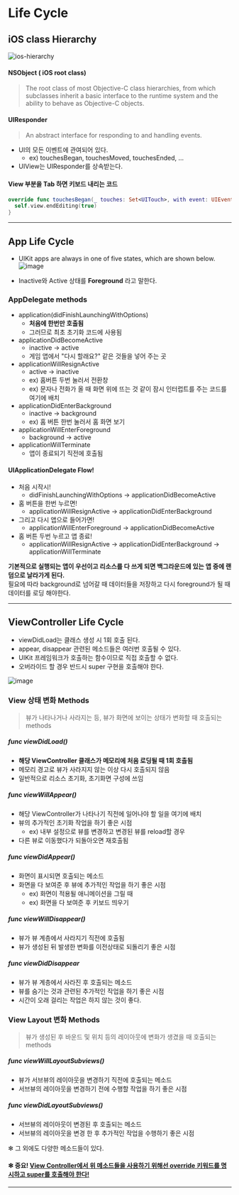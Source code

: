 # Life Cycle

## iOS class Hierarchy
![ios-hierarchy](https://user-images.githubusercontent.com/26243835/50977994-c7710180-1536-11e9-8970-aaa9ccb333d0.jpg)

#### NSObject ( iOS root class)
> The root class of most Objective-C class hierarchies, from which subclasses inherit a basic interface to the runtime system and the ability to behave as Objective-C objects.  

#### UIResponder
> An abstract interface for responding to and handling events.

- UI의 모든 이벤트에 관여되어 있다. 
  - ex) touchesBegan, touchesMoved, touchesEnded, ...
- UIView는 UIResponder를 상속받는다.

#### View 부분을 Tab 하면 키보드 내리는 코드
```Swift
override func touchesBegan(_ touches: Set<UITouch>, with event: UIEvent?) {
  self.view.endEditing(true)
}
```
* * *
## App Life Cycle

- UIKit apps are always in one of five states, which are shown below.  
![image](https://user-images.githubusercontent.com/26243835/49029380-c9ca0700-f1e7-11e8-91b8-477d2f3f1d30.png)

- Inactive와 Active 상태를 **Foreground** 라고 말한다.

### AppDelegate methods
- application(didFinishLaunchingWithOptions)
  - **처음에 한번만 호출됨**
  - 그러므로 최초 초기화 코드에 사용됨
- applicationDidBecomeActive
  - inactive -> active 
  - 게임 앱에서 "다시 할래요?" 같은 것들을 넣어 주는 곳
- applicationWillResignActive 
  - active -> inactive
  - ex) 홈버튼 두번 눌러서 전환창
  - ex) 문자나 전화가 올 때 화면 위에 뜨는 것 같이 잠시 인터럽트를 주는 코드를 여기에 배치
- applicationDidEnterBackground
  - inactive -> background
  - ex) 홈 버튼 한번 눌러서 홈 화면 보기
- applicationWillEnterForeground
  - background -> active
- applicationWillTerminate
  - 앱이 종료되기 직전에 호출됨


#### UIApplicationDelegate Flow! 

- 처음 시작시!
  - didFinishLaunchingWithOptions -> applicationDidBecomeActive
- 홈 버튼을 한번 누르면!
  - applicationWillResignActive -> applicationDidEnterBackground
- 그리고 다시 앱으로 들어가면!
  - applicationWillEnterForeground -> applicationDidBecomeActive
- 홈 버튼 두번 누르고 앱 종료!
  - applicationWillResignActive -> applicationDidEnterBackground -> applicationWillTerminate

**기본적으로 실행되는 앱이 우선이고 리소스를 다 쓰게 되면 백그라운드에 있는 앱 중에 랜덤으로 날라가게 된다.**   
필요에 따라 background로 넘어갈 때 데이터들을 저장하고 다시 foreground가 될 때 데이터를 로딩 해야한다.

* * *

## ViewController Life Cycle
- viewDidLoad는 클래스 생성 시 1회 호출 된다.
- appear, disappear 관련된 메소드들은 여러번 호출될 수 있다.
- UIKit 프레임워크가 호출하는 함수이므로 직접 호출할 수 없다.
- 오버라이드 할 경우 반드시 super 구현을 호출해야 한다.

![image](https://user-images.githubusercontent.com/26243835/50978068-f1c2bf00-1536-11e9-8efb-6479c0c9bab8.png)
### View 상태 변화 Methods
> 뷰가 나타나거나 사라지는 등, 뷰가 화면에 보이는 상태가 변화할 때 호출되는 methods

##### func viewDidLoad()
- **해당 ViewController 클래스가 메모리에 처음 로딩될 때 1회 호출됨**
- 메모리 경고로 뷰가 사라지지 않는 이상 다시 호출되지 않음
- 일반적으로 리소스 초기화, 초기화면 구성에 쓰임

##### func viewWillAppear()

- 해당 ViewController가 나타나기 직전에 일어나야 할 일을 여기에 배치
- 뷰의 추가적인 초기화 작업을 하기 좋은 시점
  - ex) 내부 설정으로 뷰를 변경하고 변경된 뷰를 reload할 경우
- 다른 뷰로 이동했다가 되돌아오면 재호출됨

##### func viewDidAppear()

- 화면이 표시되면 호출되는 메소드
- 화면을 다 보여준 후 뷰에 추가적인 작업을 하기 좋은 시점
  - ex) 화면이 적용될 애니메이션을 그릴 때
  - ex) 화면을 다 보여준 후 키보드 띄우기

##### func viewWillDisappear()

- 뷰가 뷰 계층에서 사라지기 직전에 호출됨
- 뷰가 생성된 뒤 발생한 변화를 이전상태로 되돌리기 좋은 시점

##### func viewDidDisappear

- 뷰가 뷰 계층에서 사라진 후 호출되는 메소드
- 뷰를 숨기는 것과 관련된 추가적인 작업을 하기 좋은 시점
- 시간이 오래 걸리는 작업은 하지 않는 것이 좋다. 

### View Layout 변화 Methods
> 뷰가 생성된 후 바운드 및 위치 등의 레이아웃에 변화가 생겼을 때 호출되는 methods

##### func viewWillLayoutSubviews()

- 뷰가 서브뷰의 레이아웃을 변경하기 직전에 호출되는 메소드
- 서브뷰의 레이아웃을 변경하기 전에 수행할 작업을 하기 좋은 시점

##### func viewDidLayoutSubviews()

- 서브뷰의 레이아웃이 변경된 후 호출되는 메소드
- 서브뷰의 레이아웃을 변경 한 후 추가적인 작업을 수행하기 좋은 시점

✻ 그 외에도 다양한 메소드들이 있다.
#### ✻ 중요! <u>View Controller에서 위 메소드들을 사용하기 위해선 override 키워드를 명시하고 super를 호출해야 한다!</u>

* * * 
